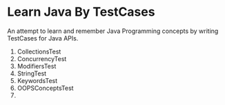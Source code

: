 # Learn Java By TestCases
An attempt to learn and remember Java Programming concepts by writing TestCases for Java APIs.

1. CollectionsTest
2. ConcurrencyTest
3. ModifiersTest
4. StringTest
5. KeywordsTest
6. OOPSConceptsTest
7.
